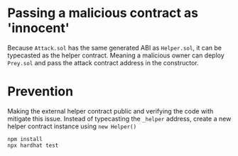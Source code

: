 # Passing a malicious contract as 'innocent'

Because `Attack.sol` has the same generated ABI as `Helper.sol`, it can be typecasted as the helper contract. Meaning a malicious owner can deploy `Prey.sol` and pass the attack contract address in the constructor.

# Prevention

Making the external helper contract public and verifying the code with mitigate this issue. Instead of typecasting the `_helper` address, create a new helper contract instance using `new Helper()`



```shell
npm install
npx hardhat test
```
